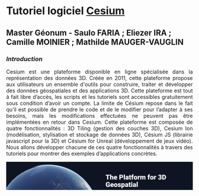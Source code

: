 # Tutoriel logiciel [Cesium](https://cesium.com/) 
## Master Géonum - Saulo FARIA ; Eliezer IRA ; Camille MOINIER ; Mathilde MAUGER-VAUGLIN

### *Introduction*
<div align="justify">
Cesium est une plateforme disponible en ligne spécialisée dans la représentation des données 3D. Créée en 2011, cette plateforme propose aux utilisateurs un ensemble d'outils pour construire, traiter et développer des données géospatiales et des applications 3D. Cette plateforme est tout à fait libre d’accès, les scripts et les tutoriels sont accessibles gratuitement sous condition d’avoir un compte. La limite de Césium repose dans le fait qu’il est possible de prendre le code et de le modifier pour l’adapter à ses besoins, mais les modifications effectuées ne peuvent pas être implémentées en retour dans Cesium. 
Cette plateforme est composée de quatre fonctionnalités : 3D Tiling (gestion des couches 3D), Cesium Ion (modélisation, stylisation et stockage de données 3D), Césium JS (librairie javascript pour la 3D) et Césium for Unreal (développement de jeux vidéo).
Nous allons développer chacune de ces quatre fonctionnalités à travers des tutoriels pour montrer des exemples d’applications concrètes.
  
<p align="center">
<img align="center" src="/Figures/Cesium.png">
</p>
  
</div>
